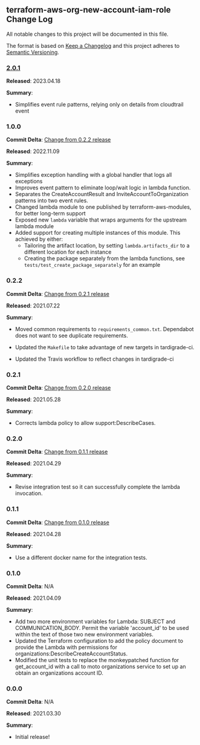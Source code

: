 ## terraform-aws-org-new-account-iam-role Change Log

All notable changes to this project will be documented in this file.

The format is based on [Keep a Changelog](http://keepachangelog.com/) and this project adheres to [Semantic Versioning](http://semver.org/).

### [2.0.1](https://github.com/MetroStar/terraform-aws-org-new-account-support-case/releases/tag/2.0.1)

**Released**: 2023.04.18

**Summary**:

* Simplifies event rule patterns, relying only on details from cloudtrail event

### 1.0.0

**Commit Delta**: [Change from 0.2.2 release](https://github.com/MetroStar/terraform-aws-org-new-account-support-case/compare/0.2.2...1.0.0)

**Released**: 2022.11.09

**Summary**:

*   Simplifies exception handling with a global handler that logs all exceptions
*   Improves event pattern to eliminate loop/wait logic in lambda function.
*   Separates the CreateAccountResult and InviteAccountToOrganization patterns into two event rules.
*   Changed lambda module to one published by terraform-aws-modules, for better long-term support
*   Exposed new `lambda` variable that wraps arguments for the upstream lambda module
*   Added support for creating multiple instances of this module. This achieved by either:
    *   Tailoring the artifact location, by setting `lambda.artifacts_dir` to a different location for each instance
    *   Creating the package separately from the lambda functions, see `tests/test_create_package_separately` for an example

### 0.2.2

**Commit Delta**: [Change from 0.2.1 release](https://github.com/MetroStar/terraform-aws-org-new-account-support-case/compare/0.2.1...0.2.2)

**Released**: 2021.07.22

**Summary**:

*   Moved common requirements to `requirements_common.txt`.  Dependabot
    does not want to see duplicate requirements.

*   Updated the `Makefile` to take advantage of new targets in tardigrade-ci.

*   Updated the Travis workflow to reflect changes in tardigrade-ci

### 0.2.1

**Commit Delta**: [Change from 0.2.0 release](https://github.com/MetroStar/terraform-aws-org-new-account-support-case/compare/0.2.0...0.2.1)

**Released**: 2021.05.28

**Summary**:

*   Corrects lambda policy to allow support:DescribeCases.

### 0.2.0

**Commit Delta**: [Change from 0.1.1 release](https://github.com/MetroStar/terraform-aws-org-new-account-support-case/compare/0.1.1...0.2.0)

**Released**: 2021.04.29

**Summary**:

*   Revise integration test so it can successfully complete the lambda
    invocation.

### 0.1.1

**Commit Delta**: [Change from 0.1.0 release](https://github.com/MetroStar/terraform-aws-org-new-account-support-case/compare/0.1.0...0.1.1)

**Released**: 2021.04.28

**Summary**:

*   Use a different docker name for the integration tests.

### 0.1.0
    
**Commit Delta**: N/A

**Released**: 2021.04.09

**Summary**:
        
*   Add two more environment variables for Lambda:  SUBJECT and
    COMMUNICATION_BODY.  Permit the variable 'account_id' to be used within 
    the text of those two new environment variables.
*   Updated the Terraform configuration to add the policy document to
    provide the Lambda with permissions for 
    organizations:DescribeCreateAccountStatus.
*   Modified the unit tests to replace the monkeypatched function for
    get_account_id with a call to moto organizations service to set up an 
    obtain an organizations account ID.

### 0.0.0

**Commit Delta**: N/A

**Released**: 2021.03.30

**Summary**:

*   Initial release!
